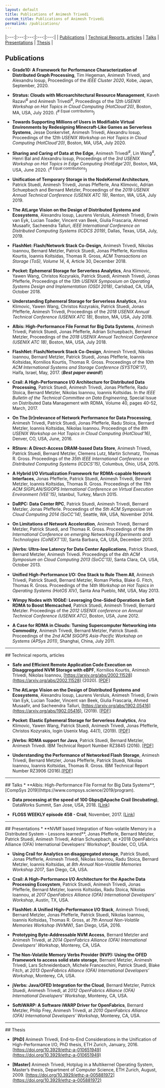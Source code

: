 ```yaml
---
layout: default
title: Publications of Animesh Trivedi
custom_title: Publications of Animesh Trivedi
permalink: /publications/
---
```


|:---:|:---:|:---:|:---:|:---:|
| [Publications](#publications) | [Technical Reports, articles](#technical-reports-articles) | [Talks](#talks)  | [Presentations](#presentations) |  [Thesis](#thesis) |

## Publications

  * **Grade10: A Framework for Performance Characterization of Distributed Graph Processing**, Tim Hegeman, Animesh Trivedi, and Alexandru Iosup, Proceedings of the *IEEE Cluster 2020*, Kobe, Japan, September, 2020. 

  * **Stratus: Clouds with Microarchitectural Resource Management**, Kaveh Razavi<sup>#</sup> and Animesh Trivedi<sup>#</sup>, Proceedings of the *12th USENIX Workshop on Hot Topics in Cloud Computing (HotCloud'20)*, Boston, MA, USA, July 2020. (<sup># Equal contributions</sup>)

  * **Towards Supporting Millions of Users in Modifiable Virtual Environments by Redesigning Minecraft-Like Games as Serverless Systems**, Jesse Donkervliet, Animesh Trivedi, Alexandru Iosup, Proceedings of the *12th USENIX Workshop on Hot Topics in Cloud Computing (HotCloud'20)*, Boston, MA, USA, July 2020.

  * **Sharing and Caring of Data at the Edge**, Animesh Trivedi<sup>#</sup>, Lin Wang<sup>#</sup>, Henri Bal and Alexandru Iosup, Proceedings of the *3rd USENIX Workshop on Hot Topics in Edge Computing (HotEdge'20)*, Boston, MA, USA, June 2020. (<sup># Equal contributions</sup>)

  * **Unification of Temporary Storage in the NodeKernel Architecture**, Patrick Stuedi, Animesh Trivedi, Jonas Pfefferle, Ana Klimovic, Adrian Schuepbach and Bernard Metzler, Proceedings of the *2019 USENIX Annual Technical Conference (USENIX ATC 19)*, Renton, WA, USA, July 2019. 

  * **The AtLarge Vision on the Design of Distributed Systems and Ecosystems**, Alexandru Iosup, Laurens Versluis, Animesh Trivedi, Erwin van Eyk, Lucian Toader, Vincent van Beek, Giulia Frascaria, Ahmed Musaafir, Sacheendra Talluri, *IEEE International Conference on Distributed Computing Systems (ICDCS 2019)*, Dallas, Texas, USA, July, 2019. 

  * **FlashNet: Flash/Network Stack Co-Design**, Animesh Trivedi, Nikolas Ioannou, Bernard Metzler, Patrick Stuedi, Jonas Pfefferle, Kornilios Kourtis, Ioannis Koltsidas, Thomas R. Gross, *ACM Transactions on Storage (ToS), Volume 14*, 4, Article 30, December 2018.

  * **Pocket: Ephemeral Storage for Serverless Analytics**, Ana Klimovic, Yawen Wang, Christos Kozyrakis, Patrick Stuedi, Animesh Trivedi, Jonas Pfefferle, Proceedings of the *13th USENIX Symposium on Operating Systems Design and Implementation (OSDI 2018)*, Carlsbad, CA, USA, October 2018.

  * **Understanding Ephemeral Storage for Serverless Analytics**, Ana Klimovic, Yawen Wang, Christos Kozyrakis, Patrick Stuedi, Jonas Pfefferle, Animesh Trivedi, Proceedings of the *2018 USENIX Annual Technical Conference (USENIX ATC 18)*, Boston, MA, USA, July 2018. 

  * **Albis: High-Performance File Format for Big Data Systems**, Animesh Trivedi, Patrick Stuedi, Jonas Pfefferle, Adrian Schuepbach, Bernard Metzler, Proceedings of the *2018 USENIX Annual Technical Conference (USENIX ATC 18)*, Boston, MA, USA, July 2018. 

  * **FlashNet: Flash/Network Stack Co-Design**, Animesh Trivedi, Nikolas Ioannou, Bernard Metzler, Patrick Stuedi, Jonas Pfefferle, Ioannis Koltsidas, Kornilios Kourtis, Thomas R. Gross. Proceedings of the *10th ACM International Systems and Storage Conference (SYSTOR’17)*, Haifa, Israel, May, 2017. (<b><i>Best paper award!</i></b>)

  * **Crail: A High-Performance I/O Architecture for Distributed Data Processing**, Patrick Stuedi, Animesh Trivedi, Jonas Pfefferle, Radu Stoica, Bernard Metzler, Nikolas Ioannou, Ioannis Koltsidas. In *the IEEE Bulletin of the Technical Committee on Data Engineering*, Special Issue on Distributed Data Management with RDMA, Volume 40, pages 40-52, March, 2017.

  * **On The [Ir]relevance of Network Performance for Data Processing**, Animesh Trivedi, Patrick Stuedi, Jonas Pfefferle, Radu Stoica, Bernard Metzler, Ioannis Koltsidas, Nikolas Ioannou. Proceedings of the *8th USENIX Workshop on Hot Topics in Cloud Computing (HotCloud‘16)*, Denver, CO, USA, June, 2016.

  * **RStore: A Direct-Access DRAM-based Data Store**, Animesh Trivedi, Patrick Stuedi, Bernard Metzler, Clemens Lutz, Martin Schmatz, Thomas R. Gross. Proceedings of the *35th IEEE International Conference on Distributed Computing Systems (ICDCS’15)*, Columbus, Ohio, USA, 2015.

  * **A Hybrid I/O Virtualization Framework for RDMA-capable Network Interfaces**, Jonas Pfefferle, Patrick Stuedi, Animesh Trivedi, Bernard Metzler, Ioannis Koltsidas, Thomas R. Gross. Proceedings of the *11th ACM SIGPLAN/SIGOPS International Conference on Virtual Execution Environment (VEE’15)*, Istanbul, Turkey, March 2015.

  * **DaRPC: Data Center RPC**, Patrick Stuedi, Animesh Trivedi, Bernard Metzler, Jonas Pfefferle. Proceedings of the *5th ACM Symposium on Cloud Computing 2014 (SoCC’14)*, Seattle, WA, USA, November 2014.

  * **On Limitations of Network Acceleration**, Animesh Trivedi, Bernard Metzler, Patrick Stuedi, and Thomas R. Gross. Proceedings of the *9th International Conference on emerging Networking EXperiments and Technologies (CoNEXT’13)*, Santa Barbara, CA, USA, December 2013.

  * **jVerbs: Ultra-low Latency for Data Center Applications**, Patrick Stuedi, Bernard Metzler, Animesh Trivedi. Proceedings of the *4th ACM Symposium on Cloud Computing 2013 (SoCC’13)*, Santa Clara, CA, USA, October 2013.

  * **Uniﬁed High-Performance I/O: One Stack to Rule Them All**, Animesh Trivedi, Patrick Stuedi, Bernard Metzler, Roman Pletka, Blake G. Fitch, Thomas R. Gross. Proceedings of the *14th Workshop on Hot Topics in Operating Systems (HotOS XIV)*, Santa Ana Pueblo, NM, USA, May 2013.

  * **Wimpy Nodes with 10GbE: Leveraging One-Sided Operations in Soft RDMA to Boost Memcached**, Patrick Stuedi, Animesh Trivedi, Bernard Metzler. Proceedings of the *2012 USENIX conference on Annual Technical Conference (USENIX ATC)*, Boston, USA, June 2012.

  * **A Case for RDMA in Clouds: Turning Supercomputer Networking into Commodity**, Animesh Trivedi, Bernard Metzler, Patrick Stuedi. Proceedings of the *2nd ACM SIGOPS Asia-Pacific Workshop on Systems (APSys 2011)*, Shanghai, China, July 2011.

<hr>
## Technical reports, articles

  * **Safe and Efficient Remote Application Code Execution on Disaggregated NVM Storage with eBPF**, Kornilios Kourtis, Animesh Trivedi, Nikolas Ioannou, [https://arxiv.org/abs/2002.11528](https://arxiv.org/abs/2002.11528) (2020). [[PDF]](https://arxiv.org/pdf/2002.11528.pdf)

  * **The AtLarge Vision on the Design of Distributed Systems and Ecosystems**, Alexandru Iosup, Laurens Versluis,  Animesh Trivedi, Erwin Van Eyk, Lucian Toader, Vincent van Beek, Giulia Frascaria, Ahmed Musaafir, and Sacheendra Talluri, [https://arxiv.org/abs/1902.05416](https://arxiv.org/abs/1902.05416), (2019). [[PDF]](https://arxiv.org/pdf/1902.05416.pdf)

  * **Pocket: Elastic Ephemeral Storage for Serverless Analytics**, Ana Klimovic, Yawen Wang, Patrick Stuedi, Animesh Trivedi, Jonas Pfefferle, Christos Kozyrakis, login Usenix Mag. 44(1), (2019). [[PDF]](https://www.usenix.org/system/files/login/articles/login_spring19_03_klimovic.pdf)

  * **jVerbs: RDMA support for Java**, Patrick Stuedi, Bernard Metzler, Animesh Trivedi. IBM Technical Report Number RZ3845 (2016). [[PDF]](http://domino.research.ibm.com/library/cyberdig.nsf/papers/4BCF9F3B8E5A3B9D85257FF100271295)

  * **Understanding the Performance of Networked Flash Storage**, Animesh Trivedi, Bernard Metzler, Jonas Pfefferle, Patrick Stuedi, Nikolas Ioannou, Ioannis Koltsidas, Thomas R. Gross. IBM Technical Report Number RZ3906 (2016).[[PDF]](http://domino.research.ibm.com/library/cyberdig.nsf/papers/2E1891A103C715F58525802E0052799D)

<hr>
## Talks
  * **Albis: High-Performance File Format for Big Data Systems**, [CompSys 2019](https://www.compsys.science/2019/program). 

  * **Data processing at the speed of 100 Gbps@Apache Crail (Incubating)**, DataWorks Summit, San Jose, USA, 2018. [[Link]](https://dataworkssummit.com/san-jose-2018/session/data-processing-at-the-speed-of-100-gbpsapache-crail-incubating/) 

  * **FLOSS WEEKLY episode 458 - Crail**, November, 2017. [[Link]](https://twit.tv/shows/floss-weekly/episodes/458)

<hr>
## Presentations
  * **NVMf based Integration of Non-volatile Memory in a Distributed System - Lessons learned**, Jonas Pfefferle, Bernard Metzler, Patrick Stuedi, Animesh Trivedi, Adrian Schuepbach, at *2018 OpenFabrics Alliance (OFA) International Developers’ Workshop*, Boulder, CO, USA.

  * **Using Crail for Analytics on disaggregated storage**, Patrick Stuedi, Jonas Pfefferle, Animesh Trivedi, Nikolas Ioannou, Radu Stoica, Bernard Metzler, Ioannis Koltsidas, at *8th Annual Non-Volatile Memories Workshop 2017*, San Diego, CA, USA.

  * **Crail: A High-Performance I/O Architecture for the Apache Data Processing Ecosystem**, Patrick Stuedi, Animesh Trivedi, Jonas Pfefferle, Bernard Metzler, Ioannis Koltsidas, Radu Stoica, Nikolas Ioannou, at *2017 OpenFabrics Alliance (OFA) International Developers’ Workshop*, Austin, TX, USA.

  * **FlashNet: A Unified High-Performance I/O Stack**, Animesh Trivedi, Bernard Metzler, Jonas Pfefferle, Patrick Stuedi, Nikolas Ioannou, Ioannis Koltsidas, Thomas R. Gross, at *7th Annual Non-Volatile Memories Workshop (NVMW)*, San Diego, USA, 2016.

  * **Prototyping Byte-Addressable NVM Access**, Bernard Metzler and Animesh Trivedi, at *2014 OpenFabrics Alliance (OFA) International Developers’ Workshop*, Monterey, CA, USA.

  * **The Non-Volatile Memory Verbs Provider (NVP): Using the OFED Framework to access solid state storage**,  Bernard Metzler, Animesh Trivedi, Lars Schneidenbach, Michele Franceschini, Patrick Stuedi, Blake Fitch, at *2013 OpenFabrics Alliance (OFA) International Developers’ Workshop*, Monterey, CA, USA.

  * **jVerbs: Java/OFED Integration for the Cloud**, Bernard Metzler, Patrick Stuedi, Animesh Trivedi, at *2012 OpenFabrics Alliance (OFA) International Developers’ Workshop*, Monterey, CA, USA.

  * **SoftiWARP: A Software iWARP Driver for OpenFabrics**, Bernard Metzler, Philip Frey, Animesh Trivedi, at *2010 OpenFabrics Alliance (OFA) International Developers’ Workshop*, Monterey, CA, USA. 

<hr>
## Thesis 

  * **[PhD]** Animesh Trivedi, End-to-End Considerations in the Unification of High-Performance I/O, PhD thesis, ETH Zurich, January, 2016. [https://doi.org/10.3929/ethz-a-010651949](https://doi.org/10.3929/ethz-a-010651949)

  * **[Master]** Animesh Trivedi, Hotplug in a Multikernel Operating System, Master’s thesis, Department of Computer Science, ETH Zurich, August, 2009. [https://doi.org/10.3929/ethz-a-005881972](https://doi.org/10.3929/ethz-a-005881972)
